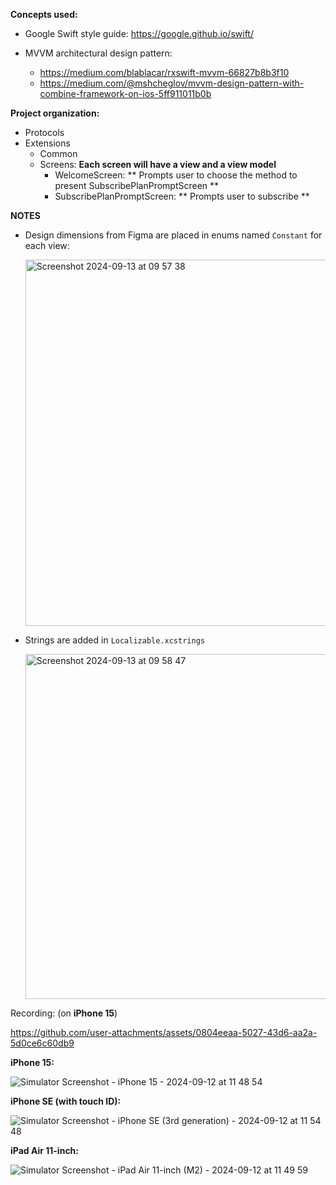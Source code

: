 **Concepts used:**
- Google Swift style guide: https://google.github.io/swift/
- MVVM architectural design pattern:

  - https://medium.com/blablacar/rxswift-mvvm-66827b8b3f10
  - https://medium.com/@mshcheglov/mvvm-design-pattern-with-combine-framework-on-ios-5ff911011b0b

**Project organization:**
- Protocols
- Extensions
  - Common
  - Screens: **Each screen will have a view and a view model**
      - WelcomeScreen: ** Prompts user to choose the method to present SubscribePlanPromptScreen **
      - SubscribePlanPromptScreen: ** Prompts user to subscribe **
        
**NOTES**
- Design dimensions from Figma are placed in enums named `Constant` for each view:

  <img width="586" alt="Screenshot 2024-09-13 at 09 57 38" src="https://github.com/user-attachments/assets/f1778fc2-eb9a-4bdf-9153-793fd446994f">
- Strings are added in `Localizable.xcstrings`

  <img width="552" alt="Screenshot 2024-09-13 at 09 58 47" src="https://github.com/user-attachments/assets/c1d456ec-403b-4a16-bb73-7af74d73082b">

Recording: (on **iPhone 15**)



https://github.com/user-attachments/assets/0804eeaa-5027-43d6-aa2a-5d0ce6c60db9

 **iPhone 15:**
 
 ![Simulator Screenshot - iPhone 15 - 2024-09-12 at 11 48 54](https://github.com/user-attachments/assets/1efd1e0c-a3c8-4205-9531-2c60204386cb)

**iPhone SE (with touch ID):**

![Simulator Screenshot - iPhone SE (3rd generation) - 2024-09-12 at 11 54 48](https://github.com/user-attachments/assets/e41ad069-d43e-4298-bc42-e0fda08874e2)

**iPad Air 11-inch:**

![Simulator Screenshot - iPad Air 11-inch (M2) - 2024-09-12 at 11 49 59](https://github.com/user-attachments/assets/f4b5eff0-e51b-4948-be4f-0a48c5951763)


  

